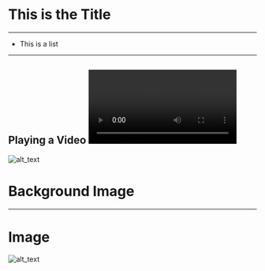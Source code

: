 # This is the Title

-----

* This is a list

-----
Playing a Video
<video controls><source src="/01/V/mojocast_e5.mp4" type="video/mp4"></video>
-----
![alt_text](/01/P/unicorn.png)
# Background Image
-----
# Image
![alt_text](/01/P/unicorn.png)

